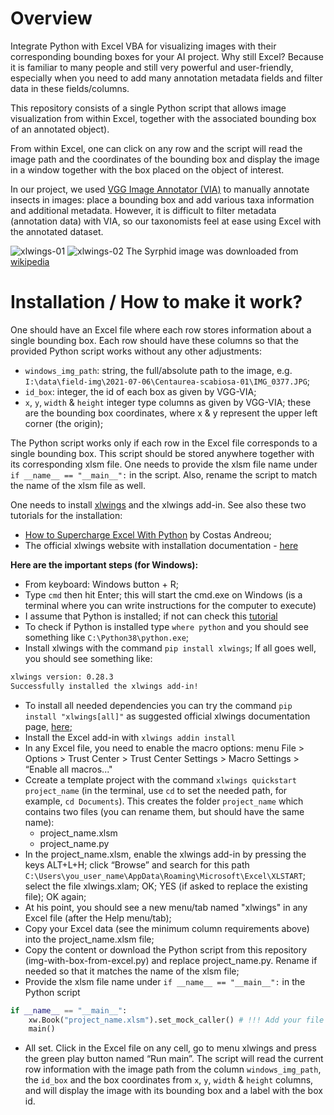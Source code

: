 # Overview

Integrate Python with Excel VBA for visualizing images with their corresponding bounding boxes for your AI project. 
Why still Excel? Because it is familiar to many people and still very powerful and user-friendly, especially when you need to add many annotation metadata fields and filter data in these fields/columns.

This repository consists of a single Python script that allows image visualization from within Excel, together with the associated bounding box of an annotated object).

From within Excel, one can click on any row and the script will read the image path and the coordinates of the bounding box and display the image in a window together with the box placed on the object of interest.

In our project, we used [VGG Image Annotator (VIA)](https://www.robots.ox.ac.uk/~vgg/software/via/) to manually annotate insects in images: place a bounding box and add various taxa information and additional metadata. However, it is difficult to filter metadata (annotation data) with VIA, so our taxonomists feel at ease using Excel with the annotated dataset.

![xlwings-01](https://user-images.githubusercontent.com/14074269/197849882-fc5bba75-7ac2-48e9-b0be-c67fd173342e.jpg)
![xlwings-02](https://user-images.githubusercontent.com/14074269/197849897-1cb8b94e-bf4b-4aed-a6ae-cd9bb4b23f4d.jpg)
The Syrphid image was downloaded from [wikipedia](https://en.wikipedia.org/wiki/Hover_fly#/media/File:ComputerHotline_-_Syrphidae_sp._(by)_(3).jpg)

# Installation / How to make it work?

One should have an Excel file where each row stores information about a single bounding box.
Each row should have these columns so that the provided Python script works without any other adjustments:

- `windows_img_path`: string, the full/absolute path to the image, e.g. `I:\data\field-img\2021-07-06\Centaurea-scabiosa-01\IMG_0377.JPG`;
- `id_box`: integer, the id of each box as given by VGG-VIA; 
- `x`, `y`, `width` & `height` integer type columns as given by VGG-VIA; these are the bounding box coordinates, where x & y represent the upper left corner (the origin);

The Python script works only if each row in the Excel file corresponds to a single bounding box.
This script should be stored anywhere together with its corresponding xlsm file.
One needs to provide the xlsm file name under `if __name__ == "__main__":` in the script.
Also, rename the script to match the name of the xlsm file as well.

One needs to install [xlwings](https://docs.xlwings.org/en/latest/) and the xlwings add-in. See also these two tutorials for the installation:

- [How to Supercharge Excel With Python](https://towardsdatascience.com/how-to-supercharge-excel-with-python-726b0f8e22c2) by Costas Andreou;
- The official xlwings website with installation documentation - [here](https://docs.xlwings.org/en/latest/installation.html)

**Here are the important steps (for Windows):**

- From keyboard: Windows button + R;
- Type `cmd` then hit Enter; this will start the cmd.exe on Windows (is a terminal where you can write instructions for the computer to execute)
- I assume that Python is installed; if not can check this [tutorial](https://www.digitalocean.com/community/tutorials/install-python-windows-10)
- To check if Python is installed type `where python` and you should see something like `C:\Python38\python.exe`;
- Install xlwings with the command `pip install xlwings`; If all goes well, you should see something like:
```sh
xlwings version: 0.28.3
Successfully installed the xlwings add-in!
```
- To install all needed dependencies you can try the command `pip install "xlwings[all]"` as suggested official xlwings documentation page, [here](https://docs.xlwings.org/en/latest/installation.html#optional-dependencies);
- Install the Excel add-in with `xlwings addin install`
- In any Excel file, you need to enable the macro options: menu File > Options > Trust Center > Trust Center Settings > Macro Settings > “Enable all macros..."
- Ccreate a template project with the command `xlwings quickstart project_name` (in the terminal, use `cd` to set the needed path, for example, `cd Documents`). This creates the folder `project_name` which contains two files (you can rename them, but should have the same name): 
  - project_name.xlsm
  - project_name.py
- In the project_name.xlsm, enable the xlwings add-in by pressing the keys ALT+L+H; click “Browse” and search for this path `C:\Users\you_user_name\AppData\Roaming\Microsoft\Excel\XLSTART`; select the file xlwings.xlam; OK; YES (if asked to replace the existing file); OK again;
- At his point, you should see a new menu/tab named "xlwings" in any Excel file (after the Help menu/tab); 
- Copy your Excel data (see the minimum column requirements above) into the project_name.xlsm file;
- Copy the content or download the Python script from this repository (img-with-box-from-excel.py) and replace project_name.py. Rename if needed so that it matches the name of the xlsm file;
- Provide the xlsm file name under `if __name__ == "__main__":` in the Python script
```python
if __name__ == "__main__":
    xw.Book("project_name.xlsm").set_mock_caller() # !!! Add your file name
    main()
```
- All set. Click in the Excel file on any cell, go to menu xlwings and press the green play button named “Run main”. The script will read the current row information with the image path from the column `windows_img_path`, the `id_box` and the box coordinates from `x`, `y`, `width` & `height` columns, and will display the image with its bounding box and a label with the box id.



